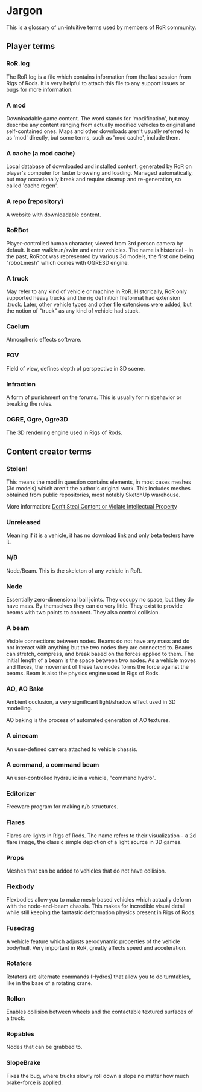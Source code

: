 Jargon
============

This is a glossary of un-intuitive terms used by members of RoR community.


## Player terms

### RoR.log
The RoR.log is a file which contains information from the last session from Rigs of Rods. It is very helpful to attach this file to any support issues or bugs for more information.

### A mod

Downloadable game content. The word stands for 'modification', but may describe any content ranging from actually modified vehicles to original and self-contained ones. Maps and other downloads aren't usually referred to as 'mod' directly, but some terms, such as 'mod cache', include them.

### A cache (a mod cache)

Local database of downloaded and installed content, generated by RoR on player's computer for faster browsing and loading. Managed automatically, but may occasionally break and require cleanup and re-generation, so called 'cache regen'.

### A repo (repository)

A website with downloadable content.

### RoRBot

Player-controlled human character, viewed from 3rd person camera by default. It can walk/run/swim and enter vehicles. The name is historical - in the past, RoRbot was represented by various 3d models, the first one being "robot.mesh" which comes with OGRE3D engine.

### A truck

May refer to any kind of vehicle or machine in RoR. 
Historically, RoR only supported heavy trucks and the rig definition fileformat had extension .truck.
Later, other vehicle types and other file extensions were added, but the notion of "truck" as any kind of vehicle had stuck.

### Caelum

Atmospheric effects software.

### FOV

Field of view, defines depth of perspective in 3D scene.

### Infraction

A form of punishment on the forums. This is usually for misbehavior or breaking the rules.

### OGRE, Ogre, Ogre3D

The 3D rendering engine used in Rigs of Rods.

## Content creator terms

### Stolen!

This means the mod in question contains elements, in most cases meshes (3d models) which aren't the author's original work. This includes meshes obtained from public repositories, most notably SketchUp warehouse.

More information: [Don’t Steal Content or Violate Intellectual Property](../rules/community-guidelines.md#dont-steal-content-or-violate-intellectual-property)

### Unreleased

Meaning if it is a vehicle, it has no download link and only beta testers have it.

### N/B

Node/Beam. This is the skeleton of any vehicle in RoR. 

### Node

Essentially zero-dimensional ball joints. They occupy no space, but they do have mass. By themselves they can do very little. They exist to provide beams with two points to connect. They also control collision.

### A beam

Visible connections between nodes. Beams do not have any mass and do not interact with anything but the two nodes they are connected to. Beams can stretch, compress, and break based on the forces applied to them. The initial length of a beam is the space between two nodes. As a vehicle moves and flexes, the movement of these two nodes forms the force against the beams. Beam is also the physics engine used in Rigs of Rods.

### AO, AO Bake

Ambient occlusion, a very significant light/shadow effect used in 3D modelling.

AO baking is the process of automated generation of AO textures.

### A cinecam

An user-defined camera attached to vehicle chassis.

### A command, a command beam

An user-controlled hydraulic in a vehicle, "command hydro".

### Editorizer

Freeware program for making n/b structures.

### Flares

Flares are lights in Rigs of Rods. The name refers to their visualization - a 2d flare image, the classic simple depiction of a light source in 3D games. 

### Props

Meshes that can be added to vehicles that do not have collision.

### Flexbody

Flexbodies allow you to make mesh-based vehicles which actually deform with the node-and-beam chassis. This makes for incredible visual detail while still keeping the fantastic deformation physics present in Rigs of Rods. 

### Fusedrag

A vehicle feature which adjusts aerodynamic properties of the vehicle body/hull. Very important in RoR, greatly affects speed and acceleration.

### Rotators

Rotators are alternate commands (Hydros) that allow you to do turntables, like in the base of a rotating crane.

### Rollon

Enables collision between wheels and the contactable textured surfaces of a truck.

### Ropables

Nodes that can be grabbed to.

### SlopeBrake

Fixes the bug, where trucks slowly roll down a slope no matter how much brake-force is applied.

